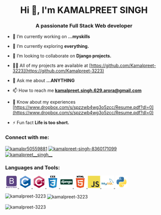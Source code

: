 <h1 align="center">Hi 👋, I'm KAMALPREET SINGH</h1>
<h3 align="center">A passionate Full Stack Web developer</h3>

- 🔭 I’m currently working on **...myskills**

- 🌱 I’m currently exploring **everything.**

- 👯 I’m looking to collaborate on **Django projects.**

- 👨‍💻 All of my projects are available at [https://github.com/Kamalpreet-3223](https://github.com/Kamalpreet-3223)

- 💬 Ask me about **...ANYTHING**

- 📫 How to reach me **kamalpreet.singh.629.arora@gmail.com**

- 📄 Know about my experiences [https://www.dropbox.com/s/spzzwb4wg3o5zcc/Resume.pdf?dl=0](https://www.dropbox.com/s/spzzwb4wg3o5zcc/Resume.pdf?dl=0)

- ⚡ Fun fact **Life is too short.**

<h3 align="left">Connect with me:</h3>
<p align="left">
<a href="https://twitter.com/kamalpr50559881" target="blank"><img align="center" src="https://raw.githubusercontent.com/rahuldkjain/github-profile-readme-generator/master/src/images/icons/Social/twitter.svg" alt="kamalpr50559881" height="30" width="40" /></a>
<a href="https://linkedin.com/in/kamalpreet-singh-8360171099" target="blank"><img align="center" src="https://raw.githubusercontent.com/rahuldkjain/github-profile-readme-generator/master/src/images/icons/Social/linked-in-alt.svg" alt="kamalpreet-singh-8360171099" height="30" width="40" /></a>
<a href="https://instagram.com/kamalpreet__singh__" target="blank"><img align="center" src="https://raw.githubusercontent.com/rahuldkjain/github-profile-readme-generator/master/src/images/icons/Social/instagram.svg" alt="kamalpreet__singh__" height="30" width="40" /></a>
</p>

<h3 align="left">Languages and Tools:</h3>
<p align="left"> <a href="https://getbootstrap.com" target="_blank"> <img src="https://raw.githubusercontent.com/devicons/devicon/master/icons/bootstrap/bootstrap-plain-wordmark.svg" alt="bootstrap" width="40" height="40"/> </a> <a href="https://www.cprogramming.com/" target="_blank"> <img src="https://raw.githubusercontent.com/devicons/devicon/master/icons/c/c-original.svg" alt="c" width="40" height="40"/> </a> <a href="https://www.w3schools.com/cpp/" target="_blank"> <img src="https://raw.githubusercontent.com/devicons/devicon/master/icons/cplusplus/cplusplus-original.svg" alt="cplusplus" width="40" height="40"/> </a> <a href="https://www.w3schools.com/css/" target="_blank"> <img src="https://raw.githubusercontent.com/devicons/devicon/master/icons/css3/css3-original-wordmark.svg" alt="css3" width="40" height="40"/> </a> <a href="https://www.djangoproject.com/" target="_blank"> <img src="https://raw.githubusercontent.com/devicons/devicon/master/icons/django/django-original.svg" alt="django" width="40" height="40"/> </a> <a href="https://www.w3.org/html/" target="_blank"> <img src="https://raw.githubusercontent.com/devicons/devicon/master/icons/html5/html5-original-wordmark.svg" alt="html5" width="40" height="40"/> </a> <a href="https://developer.mozilla.org/en-US/docs/Web/JavaScript" target="_blank"> <img src="https://raw.githubusercontent.com/devicons/devicon/master/icons/javascript/javascript-original.svg" alt="javascript" width="40" height="40"/> </a> <a href="https://www.mysql.com/" target="_blank"> <img src="https://raw.githubusercontent.com/devicons/devicon/master/icons/mysql/mysql-original-wordmark.svg" alt="mysql" width="40" height="40"/> </a> <a href="https://www.python.org" target="_blank"> <img src="https://raw.githubusercontent.com/devicons/devicon/master/icons/python/python-original.svg" alt="python" width="40" height="40"/> </a> </p>

<p><img align="left" src="https://github-readme-stats.vercel.app/api/top-langs?username=kamalpreet-3223&show_icons=true&locale=en&layout=compact" alt="kamalpreet-3223" /></p>

<p>&nbsp;<img align="center" src="https://github-readme-stats.vercel.app/api?username=kamalpreet-3223&show_icons=true&locale=en" alt="kamalpreet-3223" /></p>

<p><img align="center" src="https://github-readme-streak-stats.herokuapp.com/?user=kamalpreet-3223&" alt="kamalpreet-3223" /></p>

